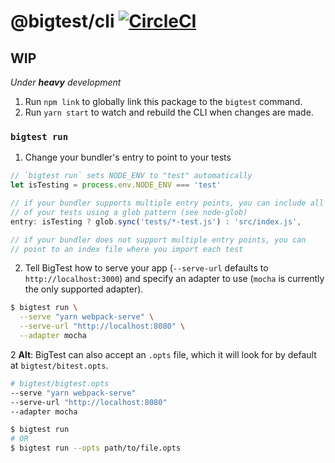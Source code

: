 # @bigtest/cli [![CircleCI](https://circleci.com/gh/bigtestjs/cli/tree/master.svg?style=svg)](https://circleci.com/gh/bigtestjs/cli/tree/master)

## WIP

_Under **heavy** development_

1. Run `npm link` to globally link this package to the `bigtest` command.
2. Run `yarn start` to watch and rebuild the CLI when changes are made.

### `bigtest run`

1. Change your bundler's entry to point to your tests
``` javascript
// `bigtest run` sets NODE_ENV to "test" automatically
let isTesting = process.env.NODE_ENV === 'test'

// if your bundler supports multiple entry points, you can include all
// of your tests using a glob pattern (see node-glob)
entry: isTesting ? glob.sync('tests/*-test.js') : 'src/index.js',

// if your bundler does not support multiple entry points, you can
// point to an index file where you import each test
```

2. Tell BigTest how to serve your app (`--serve-url` defaults to
`http://localhost:3000`) and specify an adapter to use (`mocha` is
currently the only supported adapter).
``` bash
$ bigtest run \
  --serve "yarn webpack-serve" \
  --serve-url "http://localhost:8080" \
  --adapter mocha
```

2 **Alt**: BigTest can also accept an `.opts` file, which it will look for
by default at `bigtest/bitest.opts`.

``` bash
# bigtest/bigtest.opts
--serve "yarn webpack-serve"
--serve-url "http://localhost:8080"
--adapter mocha
```

``` bash
$ bigtest run
# OR
$ bigtest run --opts path/to/file.opts
```
